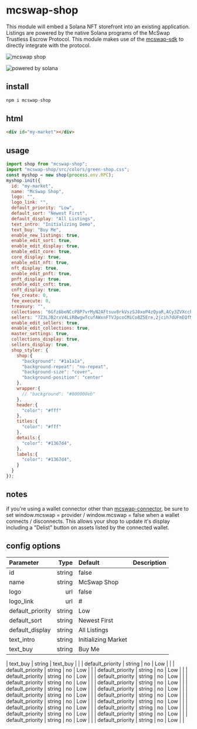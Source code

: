 # mcswap-shop
This module will embed a Solana NFT storefront into an existing application. Listings are powered by the native Solana programs of the McSwap Trustless Escrow Protocol. This module makes use of the [mcswap-sdk](https://github.com/SolDapper/mcswap-sdk) to directly integrate with the protocol.

![mcswap shop](https://repository-images.githubusercontent.com/944741416/d30f1c19-99a5-479f-ab66-ba9ab5d4c6e5)

![powered by solana](http://mcswap.xyz/gh/stacked-color.svg)

## install
```javascript
npm i mcswap-shop
```

## html
```html
<div id="my-market"></div>
```

## usage
```javascript
import shop from "mcswap-shop";
import "mcswap-shop/src/colors/green-shop.css";
const myshop = new shop(process.env.RPC);
myshop.init({
  id: "my-market",
  name: "McSwap Shop",
  logo: "",
  logo_link: "",
  default_priority: "Low",
  default_sort: "Newest First",
  default_display: "All Listings",
  text_intro: "Initializing Demo",
  text_buy: "Buy Me",
  enable_new_listings: true,
  enable_edit_sort: true,
  enable_edit_display: true,
  enable_edit_core: true,
  core_display: true,
  enable_edit_nft: true,
  nft_display: true,
  enable_edit_pnft: true,
  pnft_display: true,
  enable_edit_cnft: true,
  cnft_display: true,
  fee_create: 0,
  fee_execute: 0,
  treasury: "",
  collections: "6Gfz6beNCcP8P7vrMyN2AFtsuv8rkVszSJ8xoP4zQyaR,ACy3ZVXcch8mZXUtRVqsJfa2DhFHxnUJpBb4oeN9tZsX,BL8ocmGmaEiM73JYjAAhgAmHPbtuY3CThYem9g4N5PqQ,BTJPWLW7DLQWpm2TNNEByAM5a1E1AGJp4h43czo9YBLc,Cq2BNRoE5RqyqSmACDQLx4ivp3MgmePwd2mdroZ5hmom,H3mnaqNFFNwqRfEiWFsRTgprCvG4tYFfmNezGEVnaMuQ",
  sellers: "7Z3LJB2rxV4LiRBwgwTcufAWxnFTVJpcoCMiCo8Z5Ere,2jcih7dUFmEQfMUXQQnL2Fkq9zMqj4jwpHqvRVe3gGLL",
  enable_edit_sellers: true,
  enable_edit_collections: true,
  master_settings: true,
  collections_display: true,
  sellers_display: true,
  shop_styler: {
    shop:{
      "background": "#1a1a1a",
      "background-repeat": "no-repeat",
      "background-size": "cover",
      "background-position": "center"
    },
    wrapper:{
      // "background": "#000000eb"
    },
    header:{
      "color": "#fff"
    },
    titles:{
      "color": "#fff"
    },
    details:{
      "color": "#1367d4",
    },
    labels:{
      "color": "#1367d4",
    }
  }
});
```

## notes
if you're using a wallet connector other than [mcswap-connector](https://github.com/SolDapper/mcswap-connector), be sure to set window.mcswap = provider / window.mcswap = false when a wallet connects / disconnects. This allows your shop to update it's display including a "Delist" button on assets listed by the connected wallet.

## config options

| **Parameter**     |    **Type**     |      **Default**      | **Description**                           |
| :---------------- |----------------:|:----------------------|:------------------------------------------|
| id                | string          |  false                |                                           |
| name              | string          |  McSwap Shop          |                                           |
| logo              | url             |  false                |                                           |
| logo_link         | url             |  #                    |                                           |
| default_priority  | string          |  Low                  |                                           |
| default_sort      | string          |  Newest First         |                                           |
| default_display   | string          |  All Listings         |                                           |
| text_intro        | string          |  Initializing Market  |                                           |
| text_buy          | string          |  Buy Me               |                                           |





| text_buy          | string          |  text_buy    |                          |
| default_priority  | string          |   no         |  Low            |                          |
| default_priority  | string          |   no         |  Low            |                          |
| default_priority  | string          |   no         |  Low            |                          |
| default_priority  | string          |   no         |  Low            |                          |
| default_priority  | string          |   no         |  Low            |                          |
| default_priority  | string          |   no         |  Low            |                          |
| default_priority  | string          |   no         |  Low            |                          |
| default_priority  | string          |   no         |  Low            |                          |
| default_priority  | string          |   no         |  Low            |                          |
| default_priority  | string          |   no         |  Low            |                          |
| default_priority  | string          |   no         |  Low            |                          |
| default_priority  | string          |   no         |  Low            |                          |
| default_priority  | string          |   no         |  Low            |                          |
| default_priority  | string          |   no         |  Low            |                          |
| default_priority  | string          |   no         |  Low            |                          |
| default_priority  | string          |   no         |  Low            |                          |
| default_priority  | string          |   no         |  Low            |                          |
| default_priority  | string          |   no         |  Low            |                          |
| default_priority  | string          |   no         |  Low            |                          |







